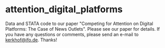 # attention_digital_platforms
Data and STATA code to our paper "Competing for Attention on Digital Platforms: The Case of News Outlets". 
Please see our paper for details. If you have any questions or comments, please send an e-mail to kerkhof@ifo.de. 
Thanks!
